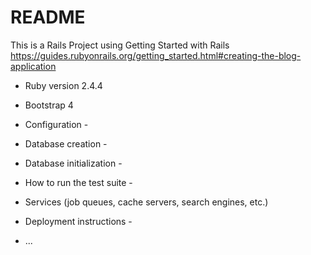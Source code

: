 # README

This is a Rails Project using Getting Started with Rails https://guides.rubyonrails.org/getting_started.html#creating-the-blog-application

* Ruby version 2.4.4

* Bootstrap 4

* Configuration -

* Database creation -

* Database initialization -

* How to run the test suite -

* Services (job queues, cache servers, search engines, etc.)

* Deployment instructions -

* ...

